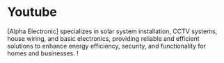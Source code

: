 # Youtube
[Alpha Electronic] specializes in solar system installation, CCTV systems, house wiring, and basic electronics, providing reliable and efficient solutions to enhance energy efficiency, security, and functionality for homes and businesses. !
